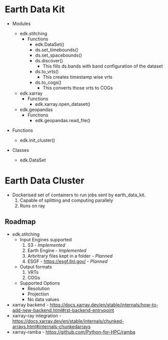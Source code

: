 # Earth Data Kit

* Modules
  * edk.stitching
    * Functions
      - edk.DataSet()
      - ds.set_timebounds()
      - ds.set_spacebounds()
      - ds.discover()
        * This fills ds.bands with band configuration of the dataset
      - ds.to_vrts()
        * This creates timestamp wise vrts
      - ds.to_cogs()
        * This converts those vrts to COGs
  * edk.xarray
    * Functions
      - edk.xarray.open_dataset()
  * edk.geopandas
    * Functions
      - edk.geopandas.read_file()

* Functions
  * edk.init_cluster()
* Classes
  * edk.DataSet

# Earth Data Cluster
* Dockerised set of containers to run jobs sent by earth_data_kit.
  1. Capable of splitting and computing parallely
  2. Runs on ray

## Roadmap
* edk.stitching
  * Input Engines supported
    1. S3 - *Implemented*
    2. Earth Engine - *Implemented*
    3. Arbritrary files kept in a folder - *Planned*
    4. ESGF - https://esgf.llnl.gov/ - *Planned*
  * Output formats
    1. VRTs
    2. COGs
  * Supported Options
    * Resolution
    * Projection
    * No data values
* xarray backend - https://docs.xarray.dev/en/stable/internals/how-to-add-new-backend.html#rst-backend-entrypoint
* xarray-ray integration - https://docs.xarray.dev/en/stable/internals/chunked-arrays.html#internals-chunkedarrays
* xarray-ramba - https://github.com/Python-for-HPC/ramba